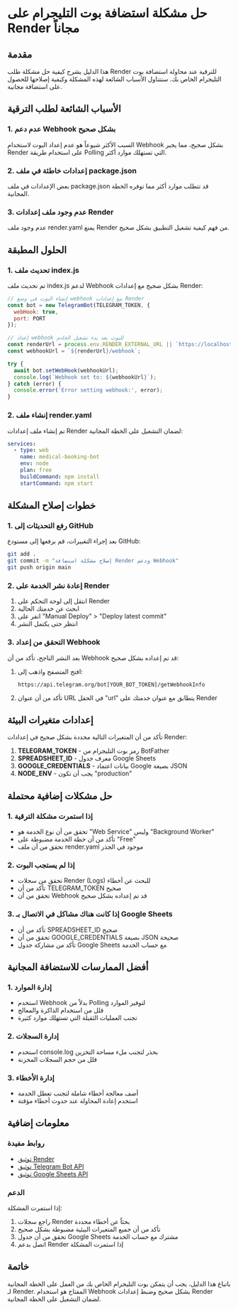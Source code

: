 # حل مشكلة استضافة بوت التليجرام على Render مجاناً

## مقدمة
هذا الدليل يشرح كيفية حل مشكلة طلب Render للترقية عند محاولة استضافة بوت التليجرام الخاص بك. سنتناول الأسباب الشائعة لهذه المشكلة وكيفية إصلاحها للحصول على استضافة مجانية.

## الأسباب الشائعة لطلب الترقية

### 1. عدم دعم Webhook بشكل صحيح
السبب الأكثر شيوعاً هو عدم إعداد البوت لاستخدام Webhook بشكل صحيح، مما يجبر Render على استخدام طريقة Polling التي تستهلك موارد أكثر.

### 2. إعدادات خاطئة في ملف package.json
بعض الإعدادات في ملف package.json قد تتطلب موارد أكثر مما توفره الخطة المجانية.

### 3. عدم وجود ملف إعدادات Render
عدم وجود ملف render.yaml يمنع Render من فهم كيفية تشغيل التطبيق بشكل صحيح.

## الحلول المطبقة

### 1. تحديث ملف index.js
تم تحديث ملف index.js لدعم Webhook بشكل صحيح مع إعدادات Render:

```javascript
// إنشاء البوت في وضع webhook مع إعدادات Render
const bot = new TelegramBot(TELEGRAM_TOKEN, {
  webHook: true,
  port: PORT
});

// إعداد webhook للبوت بعد بدء تشغيل الخادم
const renderUrl = process.env.RENDER_EXTERNAL_URL || `https://localhost:${PORT}`;
const webhookUrl = `${renderUrl}/webhook`;

try {
  await bot.setWebHook(webhookUrl);
  console.log(`Webhook set to: ${webhookUrl}`);
} catch (error) {
  console.error('Error setting webhook:', error);
}
```

### 2. إنشاء ملف render.yaml
تم إنشاء ملف إعدادات Render لضمان التشغيل على الخطة المجانية:

```yaml
services:
  - type: web
    name: medical-booking-bot
    env: node
    plan: free
    buildCommand: npm install
    startCommand: npm start
```

## خطوات إصلاح المشكلة

### 1. رفع التحديثات إلى GitHub
بعد إجراء التغييرات، قم برفعها إلى مستودع GitHub:

```bash
git add .
git commit -m "إصلاح مشكلة استضافة Render ودعم Webhook"
git push origin main
```

### 2. إعادة نشر الخدمة على Render
1. انتقل إلى لوحة التحكم على Render
2. ابحث عن خدمتك الحالية
3. انقر على "Manual Deploy" > "Deploy latest commit"
4. انتظر حتى يكتمل النشر

### 3. التحقق من إعداد Webhook
بعد النشر الناجح، تأكد من أن Webhook قد تم إعداده بشكل صحيح:

1. افتح المتصفح واذهب إلى:
   ```
   https://api.telegram.org/bot[YOUR_BOT_TOKEN]/getWebhookInfo
   ```
2. تأكد من أن عنوان URL في الحقل "url" يتطابق مع عنوان خدمتك على Render

## إعدادات متغيرات البيئة

تأكد من أن المتغيرات التالية محددة بشكل صحيح في إعدادات Render:

1. **TELEGRAM_TOKEN** - رمز بوت التليجرام من BotFather
2. **SPREADSHEET_ID** - معرف جدول Google Sheets
3. **GOOGLE_CREDENTIALS** - بيانات اعتماد Google بصيغة JSON
4. **NODE_ENV** - يجب أن تكون "production"

## حل مشكلات إضافية محتملة

### 1. إذا استمرت مشكلة الترقية
- تحقق من أن نوع الخدمة هو "Web Service" وليس "Background Worker"
- تأكد من أن خطة الخدمة مضبوطة على "Free"
- تحقق من أن ملف render.yaml موجود في الجذر

### 2. إذا لم يستجب البوت
- تحقق من سجلات Render (Logs) للبحث عن أخطاء
- تأكد من أن TELEGRAM_TOKEN صحيح
- تحقق من أن Webhook قد تم إعداده بشكل صحيح

### 3. إذا كانت هناك مشاكل في الاتصال بـ Google Sheets
- تأكد من أن SPREADSHEET_ID صحيح
- تحقق من أن GOOGLE_CREDENTIALS بصيغة JSON صحيحة
- تأكد من مشاركة جدول Google Sheets مع حساب الخدمة

## أفضل الممارسات للاستضافة المجانية

### 1. إدارة الموارد
- استخدم Webhook بدلاً من Polling لتوفير الموارد
- قلل من استخدام الذاكرة والمعالج
- تجنب العمليات الثقيلة التي تستهلك موارد كثيرة

### 2. إدارة السجلات
- استخدم console.log بحذر لتجنب ملء مساحة التخزين
- قلل من حجم السجلات المخزنة

### 3. إدارة الأخطاء
- أضف معالجة أخطاء شاملة لتجنب تعطل الخدمة
- استخدم إعادة المحاولة عند حدوث أخطاء مؤقتة

## معلومات إضافية

### روابط مفيدة
- [توثيق Render](https://render.com/docs)
- [توثيق Telegram Bot API](https://core.telegram.org/bots/api)
- [توثيق Google Sheets API](https://developers.google.com/sheets/api)

### الدعم
إذا استمرت المشكلة:
1. راجع سجلات Render بحثاً عن أخطاء محددة
2. تأكد من أن جميع المتغيرات البيئية مضبوطة بشكل صحيح
3. تحقق من أن جدول Google Sheets مشترك مع حساب الخدمة
4. اتصل بدعم Render إذا استمرت المشكلة

## خاتمة
باتباع هذا الدليل، يجب أن يتمكن بوت التليجرام الخاص بك من العمل على الخطة المجانية لـ Render. المفتاح هو استخدام Webhook بشكل صحيح وضبط إعدادات Render لضمان التشغيل على الخطة المجانية.